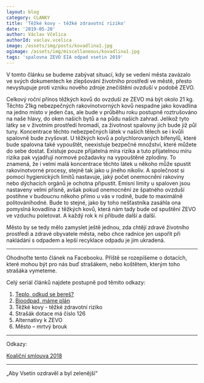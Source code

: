 ```yaml
---
layout: blog
category: CLANKY
title: 'Těžké kovy - těžké zdravotní riziko'
date: '2019-05-20'
author: Václav Včelica
authorId: vaclav.vcelica
image: /assets/img/posts/kovadlina1.jpg
ogimage: /assets/img/miscellaneous/kovadlina1.jpg
tags: 'spalovna ZEVO EIA odpad vsetin 2019'
---
```

V tomto článku se budeme zabývat situací, kdy se vedení města zavázalo ve svých dokumentech ke zlepšování životního prostředí ve městě, přesto nevystupuje proti vzniku nového zdroje znečištění ovzduší v podobě ZEVO.

Celkový roční přínos těžkých kovů do ovzduší ze ZEVO má být okolo 21 kg. Těchto 21kg nebezpečných rakovinotvorných kovů nespadne jako kovadlina na jedno místo v jeden čas, ale bude v průběhu roku postupně roztrušováno na naše hlavy, do oken našich bytů a na půdu našich zahrad. Jelikož tyto látky se v životním prostředí hromadí, za životnost spalovny jich bude již půl tuny. Koncentrace těchto nebezpečných látek v našich tělech se i kvůli spalovně bude zvyšovat. U těžkých kovů a polychlorovaných bifenylů, které bude spalovna také vypouštět, neexistuje bezpečné množství, které můžete do sebe dostat. Existuje pouze přijatelná míra rizika a tuto přijatelnou míru rizika pak vyjadřují normové požadavky na vypouštěné zplodiny. To znamená, že i velmi malá koncentrace těchto látek u někoho může spustit rakovinotvorné procesy, stejně tak jako u jiného nikoliv. A společnost si pomocí hygienických limitů nastavuje, jaký počet onemocnění rakoviny nebo dýchacích orgánů je ochotna připustit. Emisní limity u spaloven jsou nastaveny velmi přísně, avšak pokud onemocnění ze špatného ovzduší postihne v budoucnu někoho přímo u vás v rodině, bude to maximálně politováníhodné. Bude to stejné, jako by toho nešťastníka zasáhla ona pomyslná kovadlina z těžkých kovů, která nám tady bude od spuštění ZEVO ve vzduchu poletovat. A každý rok k ní přibude další a další.

Město by se tedy mělo zamyslet ještě jednou, zda chtějí zdravé životního prostředí a zdravé obyvatele města, nebo chce radnice jen uspořit při nakládání s odpadem a lepší recyklace odpadu je jim ukradená.

- - -

Ohodnoťte tento článek na Facebooku. Příště se rozepíšeme o dotacích, které mohou být pro nás buď strašákem, nebo koštětem, kterým toho strašáka vymeteme.

Celý seriál článků najdete postupně pod těmito odkazy:
1. <a href="https://vsetin.pirati.cz/aktuality/teplo-odkud-se-beres.html">Teplo, odkud se bereš?</a>
2. <a href="https://vsetin.pirati.cz/aktuality/bioodpad-mame-plan.html">Bioodpad, máme plán</a>
3. Těžké kovy - těžké zdravotní riziko
4. Strašák dotace má číslo 126
5. Alternativy k ZEVO
6. Město – mrtvý brouk

- - -

Odkazy:

<a href="https://www.google.com/url?sa=t&rct=j&q=&esrc=s&source=web&cd=5&ved=2ahUKEwjupY3PiqriAhUQIlAKHWWmBH8QFjAEegQIBBAC&url=http%3A%2F%2Fotevrenyvsetin.cz%2Fwp-content%2Fuploads%2F2018%2F10%2Fjpg2pdf.pdf&usg=AOvVaw137_L2rBgn990_tXrIlOwS">Koaliční smlouva 2018</a>

- - -

„Aby Vsetín ozdravěl a byl zelenější“

